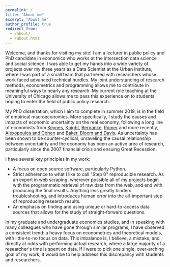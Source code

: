 ```yaml
---
permalink: /
title: "About me"
excerpt: "About me"
author_profile: true
redirect_from: 
  - /about/
  - /about.html
---
```


Welcome, and thanks for visiting my site!  I am a lecturer in public policy and PhD candidate in economics who works at the intersection data science and social science.  I was able to get my hands into a wide variety of projects over my three years as a Data Scientist at the Urban Institute, where I was part of a small team that partnered with researchers whose work faced advanced technical hurdles.  My joint understanding of research methods, econometrics and programming allows me to contribute in meaningful ways to nearly any research.  My current role teaching at the University of Chicago allows me to pass this experience on to students hoping to enter the field of public policy research.

My PhD dissertation, which I aim to complete in summer 2019, is in the field of empirical macroeconomics.  More specifically, I study the causes and impacts of economic uncertainty on the real economy, following a long line of economists from [Keynes](https://academic.oup.com/qje/article-abstract/51/2/209/1939387), [Knight](https://mises.org/sites/default/files/Risk,%20Uncertainty,%20and%20Profit_4.pdf), [Bernanke](https://academic.oup.com/qje/article-abstract/98/1/85/1869115), [Romer](https://academic.oup.com/qje/article-abstract/105/3/597/1864581) and more recently, [Alexopoulos and Cohen](https://www.economics.utoronto.ca/public/workingPapers/tecipa-352.pdf) and [Baker, Bloom and Davis](https://academic.oup.com/qje/article/131/4/1593/2468873).  As uncertainty has been shown to be counter-cyclical, unraveling the causal relationship between uncertainty and the economy has been an active area of research, particularly since the 2007 financial crisis and ensuing Great Recession.

I have several key principles in my work:
  - A focus on open source software, particularly Python.
  - Strict adherence to what I like to call "Step 0" reproducible research.  As an expert in web scraping, wherever possible all of my projects begin with the programmatic retrieval of raw data from the web, and end with producing the final results.  Anything less greatly hinders troubleshooting, and introduces human error into the all-important step of reproducing research results.
  - An emphasis on finding and using unique or hard-to-access data sources that allows for the study of straight-forward questions.

In my graduate and undergraduate economics studies, and in speaking with many colleagues who have gone through similar programs, I have observed a consistent trend: a heavy focus on econometrics and theoretical models, with little-to-no focus on data.  This imbalance is, I believe, a mistake, and directly at odds with performing actual research, where a large majority of a researcher's time is spent on data.  If I were to pick one single, over-arching goal of my work, it would be to help address this discrepancy with students and researchers.
